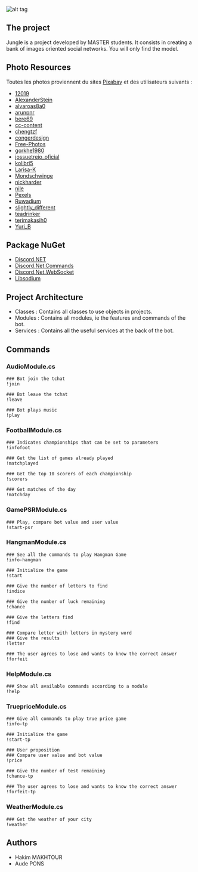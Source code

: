 ![alt tag](https://nsa39.casimages.com/img/2018/12/18/18121811411058877.png)
## The project
Jungle is a project developed by MASTER students. It consists in creating a bank of images oriented social networks. You will only find the model. 
## Photo Resources
Toutes les photos proviennent du sites [Pixabay](https://pixabay.com/fr/) et des utilisateurs suivants :
* [12019](https://pixabay.com/fr/users/12019-12019/)
* [AlexanderStein](https://pixabay.com/fr/users/alexanderstein-45237/)
* [alvaroas8a0](https://pixabay.com/fr/users/alvaroas8a0-593995/) 
* [arunpnr](https://pixabay.com/fr/users/arunpnr-540691/) 
* [bere69](https://pixabay.com/fr/users/bere69-3506936/) 
* [cc-content](https://pixabay.com/fr/users/cc-content-80172/) 
* [chengtzf](https://pixabay.com/fr/users/chengtzf-5538686/) 
* [congerdesign](https://pixabay.com/fr/users/congerdesign-509903/) 
* [Free-Photos](https://pixabay.com/fr/users/free-photos-242387/) 
* [gorkhe1980](https://pixabay.com/fr/users/gorkhe1980-2469728/) 
* [jossuetrejo_oficial](https://pixabay.com/fr/users/jossuetrejo_oficial-8361939/) 
* [kolibri5](https://pixabay.com/fr/users/kolibri5-240538/) 
* [Larisa-K](https://pixabay.com/fr/users/larisa-k-1107275/)
* [Mondschwinge](https://pixabay.com/fr/users/mondschwinge-1453918/)
* [nickharder](https://pixabay.com/fr/users/nickharder-324768/)
* [nile](https://pixabay.com/fr/users/nile-598962/)
* [Pexels](https://pixabay.com/fr/users/pexels-2286921/)
* [Ruwadium](https://pixabay.com/fr/users/ruwadium-1674203/)
* [slightly_different](https://pixabay.com/fr/users/slightly_different-2006397/) 
* [teadrinker](https://pixabay.com/fr/users/teadrinker-3776864/) 
* [terimakasih0](https://pixabay.com/fr/users/terimakasih0-624267/) 
* [Yuri_B](https://pixabay.com/fr/users/yuri_b-2216431/) 
## Package NuGet
* [Discord.NET](https://www.nuget.org/packages/Discord.Net/)
* [Discord.Net.Commands](https://www.nuget.org/packages/Discord.Net.Commands/)
* [Discord.Net.WebSocket](https://www.nuget.org/packages/Discord.Net.WebSocket/)
* [Libsodium](https://www.nuget.org/packages/dpm-libsodium-net/)
## Project Architecture
* Classes : Contains all classes to use objects in projects.  
* Modules : Contains all modules, ie the features and commands of the bot.  
* Services : Contains all the useful services at the back of the bot. 
## Commands
### AudioModule.cs
``` 
### Bot join the tchat
!join
```
``` 
### Bot leave the tchat
!leave
```
``` 
### Bot plays music
!play
```
### FootballModule.cs
``` 
### Indicates championships that can be set to parameters
!infofoot
```
``` 
### Get the list of games already played
!matchplayed
```
``` 
### Get the top 10 scorers of each championship
!scorers
```
``` 
### Get matches of the day
!matchday
```
### GamePSRModule.cs
``` 
### Play, compare bot value and user value
!start-psr
```
### HangmanModule.cs
``` 
### See all the commands to play Hangman Game
!info-hangman  
```
``` 
### Initialize the game
!start  
```
``` 
### Give the number of letters to find
!indice 
```
``` 
### Give the number of luck remaining
!chance
```
``` 
### Give the letters find
!find
```
``` 
### Compare letter with letters in mystery word
### Give the results
!letter
```
``` 
### The user agrees to lose and wants to know the correct answer
!forfeit
```
### HelpModule.cs
``` 
### Show all available commands according to a module
!help 
```
### TruepriceModule.cs
``` 
### Give all commands to play true price game
!info-tp
```
``` 
### Initialize the game
!start-tp 
```
``` 
### User proposition
### Compare user value and bot value
!price
```
``` 
### Give the number of test remaining
!chance-tp
```
``` 
### The user agrees to lose and wants to know the correct answer
!forfeit-tp
```
### WeatherModule.cs
``` 
### Get the weather of your city
!weather
```
## Authors
* Hakim MAKHTOUR
* Aude PONS
